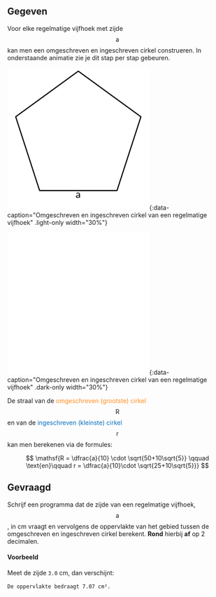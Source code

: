 ## Gegeven
Voor elke regelmatige vijfhoek met zijde $$\mathsf{a}$$ kan men een omgeschreven en ingeschreven cirkel construeren. In onderstaande animatie zie je dit stap per stap gebeuren.

![Omgeschreven en ingeschreven cirkel van een regelmatige vijfhoek](media/image.png "Omgeschreven en ingeschreven cirkel van een regelmatige vijfhoek."){:data-caption="Omgeschreven en ingeschreven cirkel van een regelmatige vijfhoek" .light-only width="30%"}

![Omgeschreven en ingeschreven cirkel van een regelmatige vijfhoek](media/image-dark.png "Omgeschreven en ingeschreven cirkel van een regelmatige vijfhoek."){:data-caption="Omgeschreven en ingeschreven cirkel van een regelmatige vijfhoek" .dark-only width="30%"}

De straal van de <span style="color:#FF8E27">omgeschreven (grootste) cirkel</span> $$\mathsf{R}$$ en van de <span style="color:#086FBD">ingeschreven (kleinste) cirkel</span> $$\mathsf{r}$$ kan men berekenen via de formules:

$$
 \mathsf{R = \dfrac{a}{10} \cdot \sqrt{50+10\sqrt{5}} \qquad \text{en}\qquad r = \dfrac{a}{10}\cdot \sqrt{25+10\sqrt{5}}}
$$

## Gevraagd
Schrijf een programma dat de zijde van een regelmatige vijfhoek, $$\mathsf{a}$$, in cm vraagt en vervolgens de oppervlakte van het gebied tussen de omgeschreven en ingeschreven cirkel berekent. **Rond** hierbij **af** op 2 decimalen.

#### Voorbeeld
Meet de zijde `3.0` cm, dan verschijnt:
```
De oppervlakte bedraagt 7.07 cm².
```
